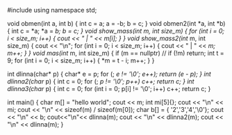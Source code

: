 #include <iostream>
using namespace std;

void obmen(int a, int b)
{
    int c = a;
    a = -b;
    b = c;
}
void obmen2(int *a, int *b)
{
    int c = *a;
    *a = *b;
    *b = c;
}
void show_mass(int* m, int size_m)
{
    for (int i = 0; i < size_m; i++)
    {
        cout << " | " << m[i];
    }
}
void show_mass2(int* m, int size_m)
{
    cout << "\n";
    for (int i = 0; i < size_m; i++)
    {
        cout << " | " << *m;
        m++;
    }
}
void mas(int* m, int size_m)
{
    if (m == nullptr)    // if (!m)
        return;
    int t = 9;
    for (int i = 0; i < size_m; i++)
    {
        *m = t - i;
        m++;
    }
}

int dlinna(char* p)
{
    char* e = p;
    for (; *e != '\0'; e++);
    return (e - p);
}
int dlinna2(char* p)
{
    int c = 0;
    for (; *p != '\0'; p++)
        c++;
    return c;
}
int dlinna3(char* p)
{
    int c = 0;
    for (int i = 0; p[i] != '\0'; i++)
        c++;
    return c;
}


int main()
{
    char m[] = "hello world";
    cout << m;
    int mi[5]{};
    cout << "\n" << mi;
    cout << "\n" << sizeof(m) / sizeof(m[0]);
    char b[] = { '2','3','4','\0'};
    cout << "\n" << b;
    cout<<"\n"<< dlinna(m);
    cout << "\n" << dlinna2(m);
    cout << "\n" << dlinna(m);
}



